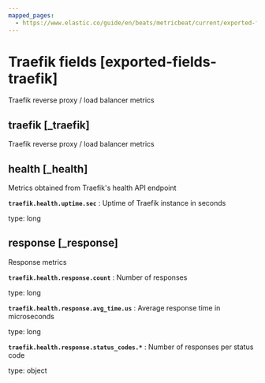 ```yaml
---
mapped_pages:
  - https://www.elastic.co/guide/en/beats/metricbeat/current/exported-fields-traefik.html
---
```


# Traefik fields [exported-fields-traefik]

Traefik reverse proxy / load balancer metrics

## traefik [_traefik]

Traefik reverse proxy / load balancer metrics

## health [_health]

Metrics obtained from Traefik's health API endpoint

**`traefik.health.uptime.sec`**
:   Uptime of Traefik instance in seconds

type: long


## response [_response]

Response metrics

**`traefik.health.response.count`**
:   Number of responses

type: long


**`traefik.health.response.avg_time.us`**
:   Average response time in microseconds

type: long


**`traefik.health.response.status_codes.*`**
:   Number of responses per status code

type: object


